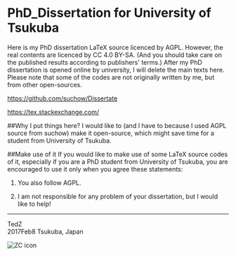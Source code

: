 # PhD_Dissertation for University of Tsukuba

Here is my PhD dissertation LaTeX source licenced by AGPL. 
However, the real contents are licenced by CC 4.0 BY-SA. (And you should take care on the published results according to publishers' terms.)
After my PhD dissertation is opened online by university, I will delete the main texts here. 
Please note that some of the codes are not originally written by me, but from other open-sources. 

https://github.com/suchow/Dissertate

https://tex.stackexchange.com/

##Why I put things here? 
I would like to (and I have to because I used AGPL source from suchow) make it open-source, which might save time for a student from University of Tsukuba. 

##Make use of it
If you would like to make use of some LaTeX source codes of it, especially if you are a PhD student from University of Tsukuba, you are encouraged to use it only when you agree these statements: 

1.  You also follow AGPL. 

2.  I am not responsible for any problem of your dissertation, but I would like to help! 

-------------
TedZ  
2017Feb8
Tsukuba, Japan


![ZC icon](http://chaozhang.webs.com/Capture.JPG)
